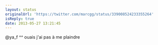 ```yaml
---
layout: status
originalUrl: 'https://twitter.com/marcgg/status/339008524233355264'
isReply: true
date: 2013-05-27 13:21:45
---
```


@ya_f ^^ ouais j'ai pas à me plaindre
